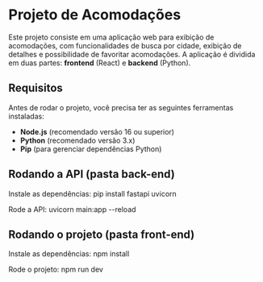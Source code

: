 # Projeto de Acomodações

Este projeto consiste em uma aplicação web para exibição de acomodações, com funcionalidades de busca por cidade, exibição de detalhes e possibilidade de favoritar acomodações. A aplicação é dividida em duas partes: **frontend** (React) e **backend** (Python).

## Requisitos

Antes de rodar o projeto, você precisa ter as seguintes ferramentas instaladas:

- **Node.js** (recomendado versão 16 ou superior)
- **Python** (recomendado versão 3.x)
- **Pip** (para gerenciar dependências Python)

## Rodando a API (pasta back-end)

Instale as dependências:
pip install fastapi uvicorn

Rode a API:
uvicorn main:app --reload

## Rodando o projeto (pasta front-end)

Instale as dependências:
npm install

Rode o projeto:
npm run dev